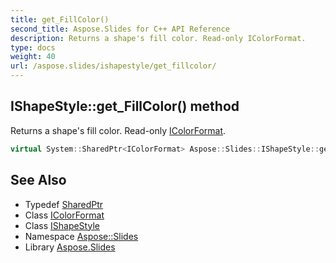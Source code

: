 ```yaml
---
title: get_FillColor()
second_title: Aspose.Slides for C++ API Reference
description: Returns a shape's fill color. Read-only IColorFormat.
type: docs
weight: 40
url: /aspose.slides/ishapestyle/get_fillcolor/
---
```

## IShapeStyle::get_FillColor() method


Returns a shape's fill color. Read-only [IColorFormat](../../icolorformat/).

```cpp
virtual System::SharedPtr<IColorFormat> Aspose::Slides::IShapeStyle::get_FillColor()=0
```

## See Also

* Typedef [SharedPtr](../../../system/sharedptr/)
* Class [IColorFormat](../../icolorformat/)
* Class [IShapeStyle](../)
* Namespace [Aspose::Slides](../../)
* Library [Aspose.Slides](../../../)